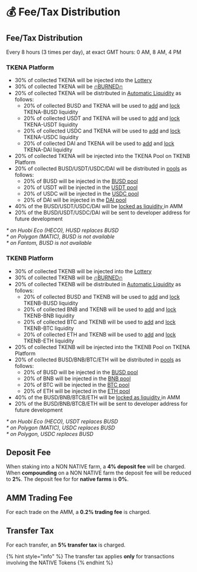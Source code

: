 # 💰 Fee/Tax Distribution

## Fee/Tax Distribution <a id="deposit-fee"></a>

Every 8 hours \(3 times per day\), at exact GMT hours: 0 AM, 8 AM, 4 PM

### TKENA Platform

* 30% of collected TKENA will be injected into the [Lottery](lottery.md)
* 30% of collected TKENA will be [🔥BURNED🔥](https://testnet.bscscan.com/token/0x8a5a76401ada8998603d982d8343752fec75972b?a=0x000000000000000000000000000000000000dEaD)
* 20% of collected TKENA will be distributed in [Automatic Liquidity](automatic-liquidity.md) as follows:
  * 20% of collected BUSD and TKENA will be used to [add](automatic-liquidity.md) and [lock](locked-liquidity.md) TKENA-BUSD liquidity
  * 20% of collected USDT and TKENA will be used to [add](automatic-liquidity.md) and [lock](locked-liquidity.md) TKENA-USDT liquidity
  * 20% of collected USDC and TKENA will be used to [add](automatic-liquidity.md) and [lock](locked-liquidity.md) TKENA-USDC liquidity
  * 20% of collected DAI and TKENA will be used to [add](automatic-liquidity.md) and [lock](locked-liquidity.md) TKENA-DAI liquidity
* 20% of collected TKENA will be injected into the TKENA Pool on TKENB Platform
* 20% of collected BUSD/USDT/USDC/DAI will be distributed in [pools](token-pools.md) as follows:
  * 20% of BUSD will be injected in the [BUSD pool](token-pools.md)
  * 20% of USDT will be injected in the [USDT pool](token-pools.md)
  * 20% of USDC will be injected in the [USDC pool](token-pools.md)
  * 20% of DAI will be injected in the [DAI pool](token-pools.md)
* 40% of the BUSD/USDT/USDC/DAI will be [locked as liquidity ](locked-liquidity.md)in AMM
* 20% of the BUSD/USDT/USDC/DAI will be sent to developer address for future development

_\* on Huobi Eco \(HECO\), HUSD replaces BUSD_   
_\* on Polygon \(MATIC\), BUSD is not available_   
_\* on Fantom, BUSD is not available_ 

### TKENB Platform

* 30% of collected TKENB will be injected into the [Lottery](lottery.md)
* 30% of collected TKENB will be [🔥BURNED🔥](https://testnet.bscscan.com/token/0x8a5a76401ada8998603d982d8343752fec75972b?a=0x000000000000000000000000000000000000dEaD)
* 20% of collected TKENB will be distributed in [Automatic Liquidity](automatic-liquidity.md) as follows:
  * 20% of collected BUSD and TKENB will be used to [add](automatic-liquidity.md) and [lock](locked-liquidity.md) TKENB-BUSD liquidity
  * 20% of collected BNB and TKENB will be used to [add](automatic-liquidity.md) and [lock](locked-liquidity.md) TKENB-BNB liquidity
  * 20% of collected BTC and TKENB will be used to [add](automatic-liquidity.md) and [lock](locked-liquidity.md) TKENB-BTC liquidity
  * 20% of collected ETH and TKENB will be used to [add](automatic-liquidity.md) and [lock](locked-liquidity.md) TKENB-ETH liquidity
* 20% of collected TKENB will be injected into the TKENB Pool on TKENA Platform
* 20% of collected BUSD/BNB/BTC/ETH will be distributed in [pools](token-pools.md) as follows:
  * 20% of BUSD will be injected in the [BUSD pool](token-pools.md)
  * 20% of BNB will be injected in the [BNB pool](token-pools.md)
  * 20% of BTC will be injected in the [BTC pool](token-pools.md)
  * 20% of ETH will be injected in the [ETH pool](token-pools.md)
* 40% of the BUSD/BNB/BTCB/ETH will be [locked as liquidity ](locked-liquidity.md)in AMM
* 20% of the BUSD/BNB/BTCB/ETH will be sent to developer address for future development

_\* on Huobi Eco \(HECO\), USDT replaces BUSD_   
_\* on Polygon \(MATIC\), USDC replaces BUSD   
\* on Polygon, USDC replaces BUSD_

## Deposit Fee <a id="deposit-fee"></a>

When staking into a NON NATIVE farm, a **4% deposit fee** will be charged. When **compounding** on a NON NATIVE farm the deposit fee will be reduced to **2%**. The deposit fee for for **native farms** is **0%**.

## AMM Trading Fee <a id="trading-fee"></a>

For each trade on the AMM, a **0.2% trading fee** is charged.

## Transfer Tax <a id="transfer-tax"></a>

For each transfer, an **5% transfer tax** is charged.

{% hint style="info" %}
The transfer tax applies **only** for transactions involving the NATIVE Tokens
{% endhint %}

